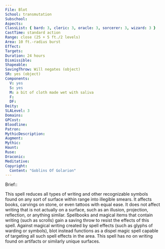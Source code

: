 ```yaml
---
File: Blot
School: transmutation
Subschool: 
Aspects: 
ClassList: { bard: 3, cleric: 3, oracle: 3, sorcerer: 3, wizard: 3 }
CastTime: standard action
Range: close (25 + 5 ft./2 levels)
Area: 10 ft.-radius burst
Effect: 
Targets: 
Duration: 24 hours
Dismissible: 
Shapeable: 
SavingThrow: Will negates (object)
SR: yes (object)
Components:
  V: yes
  S: yes
  M: a bit of cloth made wet with saliva
  F: 
  DF: 
Deity: 
SLALevel: 3
Domains: 
GPCost: 
Bloodline: 
Patron: 
MythicDescription: 
Augment: 
Mythic: 
Haunt: 
Ruse: 
Draconic: 
Meditative: 
Copyright:
  Content: "Goblins Of Golarion"
---
```

Brief:: 

This spell reduces all types of writing and other recognizable symbols found on any sort of surface within range into illegible smears. It affects books, carvings on stone, or even tattoos with equal ease. It does not affect writing that is not actually on a surface, such as an illusion, projection, reflection, or anything similar. Spellbooks and magical items that contain writing (such as scrolls) gain a saving throw to resist the effects of this spell. Against magical writing created by spell effects (such as glyphs of warding or symbols), blot instead functions as a dispel magic spell capable of targeting all such spell effects in the area. This spell has no on writing found on artifacts or similarly unique surfaces.
